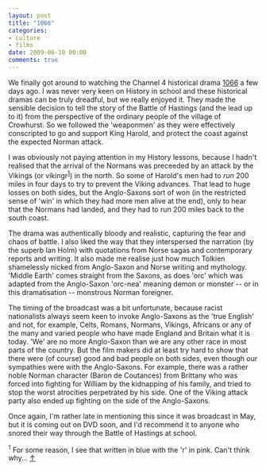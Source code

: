 ```yaml
---
layout: post
title: "1066"
categories:
- culture
- films
date: 2009-06-10 00:00
comments: true
---
```


<p>We finally got around to watching the Channel 4 historical drama <a href="http://www.channel4.com/programmes/1066">1066</a> a few days ago. I was never very keen on History in school and these historical dramas can be truly dreadful, but we really enjoyed it. They made the sensible decision to tell the story of the Battle of Hastings (and the lead up to it) from the perspective of the ordinary people of the village of Crowhurst. So we followed the 'weaponmen' as they were effectively conscripted to go and support King Harold, and protect the coast against the expected Norman attack.</p>

<p>I was obviously not paying attention in my History lessons, because I hadn't realised that the arrival of the Normans was preceeded by an attack by the Vikings (or v&#237;kingr<sup id="r1-100609"><a href="#f1-100609">1</a></sup>) in the north. So some of Harold's men had to <em>run</em> 200 miles in four days to try to prevent the Viking advances. That lead to huge losses on both sides, but the Anglo-Saxons sort of won (in the restricted sense of 'win' in which they had more men alive at the end), only to hear that the Normans had landed, and they had to run 200 miles back to the south coast.</p>

<p>The drama was authentically bloody and realistic, capturing the fear and chaos of battle. I also liked the way that they interspersed the narration (by the superb Ian Holm) with quotations from Norse sagas and contemporary reports and writing. It also made me realise just how much Tolkien shamelessly nicked from Anglo-Saxon and Norse writing and mythology. 'Middle Earth' comes straight from the Saxons, as does 'orc' which was adapted from the Anglo-Saxon 'orc-nea' meaning demon or monster -- or in this dramatisation -- monstrous Norman foreigner.</p>

<p>The timing of the broadcast was a bit unfortunate, because racist nationalists always seem keen to invoke Anglo-Saxons as the 'true English' and not, for example, Celts, Romans, Normans, Vikings, Africans or any of the many and varied people who have made England and Britain what it is today. 'We' are no more Anglo-Saxon than we are any other race in most parts of the country. But the film makers did at least try hard to show that there were (of course) good and bad people on both sides, even though our sympathies were with the Anglo-Saxons. For example, there was a rather noble Norman character (Baron de Coutances) from Brittany who was forced into fighting for William by the kidnapping of his family, and tried to stop the worst atrocities perpetrated by his side. One of the Viking attack party also ended up fighting on the side of the Anglo-Saxons.</p>

<p>Once again, I'm rather late in mentioning this since it was broadcast in May, but it is coming out on DVD soon, and I'd recommend it to anyone who snored their way through the Battle of Hastings at school.</p>

<p><sup id="f1-100609">1</sup> For some reason, I see that written in blue with the 'r' in pink. Can't think why... <a href="#r1-100609">&uarr;</a></p>


